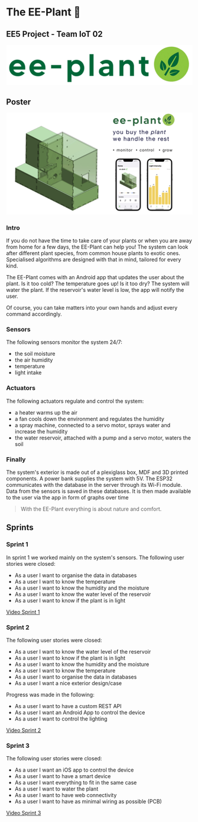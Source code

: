 # The EE-Plant 🌱
## EE5 Project - Team IoT 02
![alt text](https://raw.githubusercontent.com/alken01/ee-plant/main/Extra/logo.png)

## Poster
![alt text](https://raw.githubusercontent.com/alken01/ee-plant/main/Extra/poster.jpeg)

### Intro
If you do not have the time to take care of your plants or when you are away from home for a few days, the EE-Plant can help you! The system can look after different plant species, from common house plants to exotic ones. Specialised algorithms are designed with that in mind, tailored for every kind. 

The EE-Plant comes with an Android app that updates the user about the plant. Is it too cold? The temperature goes up! Is it too dry? The system will water the plant. If the reservoir's water level is low, the app will notify the user.

Of course, you can take matters into your own hands and adjust every command accordingly.

### Sensors
The following sensors monitor the system 24/7:

- the soil moisture
- the air humidity
- temperature
- light intake

### Actuators
The following actuators regulate and control the system:

- a heater warms up the air
- a fan cools down the environment and regulates the humidity
- a spray machine, connected to a servo motor, sprays water and increase the humidity
- the water reservoir, attached with a pump and a servo motor, waters the soil

### Finally
The system's exterior is made out of a plexiglass box, MDF and 3D printed components. A power bank supplies the system with 5V. The ESP32 communicates with the database in the server through its Wi-Fi module. Data from the sensors is saved in these databases. It is then made available to the user via the app in form of graphs over time

> With the EE-Plant everything is about nature and comfort.


## Sprints

### Sprint 1
In sprint 1 we worked mainly on the system's sensors.
The following user stories were closed:

- As a user I want to organise the data in databases
- As a user I want to know the temperature
- As a user I want to know the humidity and the moisture
- As a user I want to know the water level of the reservoir
- As a user I want to know if the plant is in light

[Video Sprint 1](https://kuleuven.mediaspace.kaltura.com/media/EE5+Team+IoT+2+-+Sprint+1/1_wgv9ouep)

### Sprint 2

The following user stories were closed:

- As a user I want to know the water level of the reservoir
- As a user I want to know if the plant is in light
- As a user I want to know the humidity and the moisture
- As a user I want to know the temperature
- As a user I want to organise the data in databases
- As a user I want a nice exterior design/case

Progress was made in the following:

- As a user I want to have a custom REST API
- As a user I want an Android App to control the device
- As a user I want to control the lighting

[Video Sprint 2](https://kuleuven.mediaspace.kaltura.com/media/EE5+Team+IoT+2+-+Sprint+2/1_kdvxv84o)

### Sprint 3

The following user stories were closed:

- As a user I want an iOS app to control the device
- As a user I want to have a smart device
- As a user I want everything to fit in the same case
- As a user I want to water the plant
- As a user I want to have web connectivity
- As a user I want to have as minimal wiring as possible (PCB)

[Video Sprint 3](https://kuleuven.mediaspace.kaltura.com/media/ee-plant+sprint+3+bew/1_60p68z9a)



